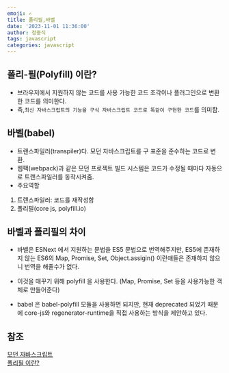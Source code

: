 ```yaml
---
emoji: ✍
title: 폴리필,바벨
date: '2023-11-01 11:36:00'
author: 정중식
tags: javascript
categories: javascript
---
```


## 폴리-필(Polyfill) 이란?

- 브라우저에서 지원하지 않는 코드를 사용 가능한 코드 조각이나 플러그인으로 변환한 코드를 의미한다.
- 즉,`최신 자바스크립트의 기능을 구식 자바스크립트 코드로 똑같이 구현한 코드`를 의미함.

## 바벨(babel)

- 트랜스파일러(transpiler)다. 모던 자바스크립트를 구 표준을 준수하는 코드로 변환.
- 웹팩(webpack)과 같은 모던 프로젝트 빌드 시스템은 코드가 수정될 때마다 자동으로 트랜스파일러를 동작시켜줌.
- 주요역할

1. 트랜스파일러: 코드를 재작성함
2. 폴리필(core js, polyfill.io)

## 바벨과 폴리필의 차이

- 바벨은 ESNext 에서 지원하는 문법을 ES5 문법으로 번역해주지만, ES5에 존재하지 않는 ES6의 Map, Promise, Set, Object.assigin() 이런애들은 존재하지 않으니 번역을 해줄수가 없다.

- 이것을 매꾸기 위해 polyfill 을 사용한다. (Map, Promise, Set 등을 사용가능한 객체로 만들어준다)

- babel 은 babel-polyfill 모듈을 사용하면 되지만, 현재 deprecated 되었기 때문에 core-js와 regenerator-runtime을 직접 사용하는 방식을 제안하고 있다.

## 참조

[모던 자바스크립트](https://ko.javascript.info/polyfills)<br/>
[폴리필 이란?](https://velog.io/@katanazero86/polyfill%ED%8F%B4%EB%A6%AC%ED%95%84-%EC%9D%B4%EB%9E%80)

```toc

```
